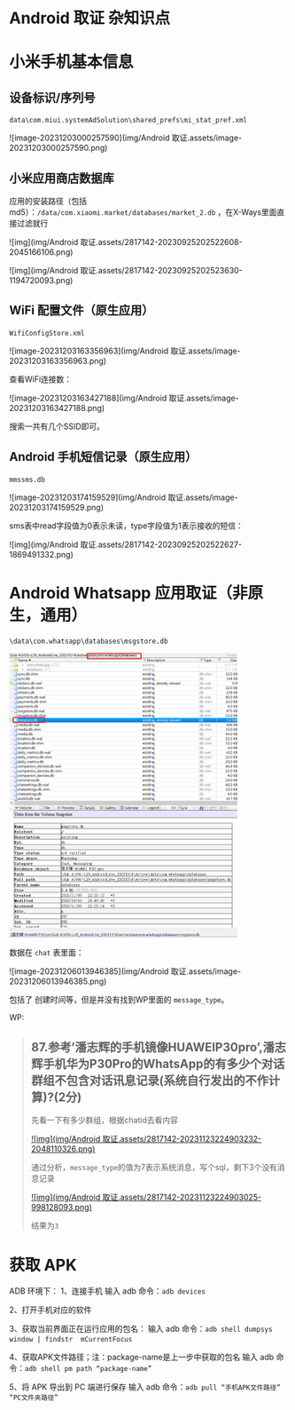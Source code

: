 # Android 取证 杂知识点

# 小米手机基本信息

## 设备标识/序列号

`data\com.miui.systemAdSolution\shared_prefs\mi_stat_pref.xml`

![image-20231203000257590](img/Android 取证.assets/image-20231203000257590.png)

## 小米应用商店数据库

应用的安装路径（包括md5）：`/data/com.xiaomi.market/databases/market_2.db` ，在X-Ways里面直接过滤就行

![img](img/Android 取证.assets/2817142-20230925202522608-2045166106.png)

![img](img/Android 取证.assets/2817142-20230925202523630-1194720093.png)

## WiFi 配置文件（原生应用）

`WifiConfigStore.xml`

![image-20231203163356963](img/Android 取证.assets/image-20231203163356963.png)

查看WiFi连接数：

![image-20231203163427188](img/Android 取证.assets/image-20231203163427188.png)

搜索一共有几个SSID即可。

## Android 手机短信记录（原生应用）

`mmssms.db`

![image-20231203174159529](img/Android 取证.assets/image-20231203174159529.png)

sms表中read字段值为0表示未读，type字段值为1表示接收的短信：

![img](img/Android 取证.assets/2817142-20230925202522627-1869491332.png)



# Android Whatsapp 应用取证（非原生，通用）

`\data\com.whatsapp\databases\msgstore.db`

<img src="img/Android 取证.assets/image-20231206013904904.png" alt="image-20231206013904904" style="zoom:50%;" />

数据在 `chat` 表里面：

![image-20231206013946385](img/Android 取证.assets/image-20231206013946385.png)

包括了 创建时间等，但是并没有找到WP里面的 `message_type`。

WP:

> ## 87.参考’潘志辉的手机镜像HUAWEIP30pro’,潘志辉手机华为P30Pro的WhatsApp的有多少个对话群组不包含对话讯息记录(系统自行发出的不作计算)?(2分)
>
> 先看一下有多少群组，根据chatid去看内容
>
> [![img](img/Android 取证.assets/2817142-20231123224903232-2048110326.png)](https://img2023.cnblogs.com/blog/2817142/202311/2817142-20231123224903232-2048110326.png)
>
> 通过分析，`message_type`的值为7表示系统消息，写个sql，剩下3个没有消息记录
>
> [![img](img/Android 取证.assets/2817142-20231123224903025-998128093.png)](https://img2023.cnblogs.com/blog/2817142/202311/2817142-20231123224903025-998128093.png)
>
> 结果为`3`

# 获取 APK

ADB 环境下：
1、连接手机
输入 adb 命令：`adb devices`

2、打开手机对应的软件

3、获取当前界面正在运行应用的包名：
输入 adb 命令：`adb shell dumpsys window | findstr  mCurrentFocus`

4、获取APK文件路径；注：package-name是上一步中获取的包名
输入 adb 命令：`adb shell pm path “package-name”`     

5、将 APK 导出到 PC 端进行保存
输入 adb 命令：`adb pull “手机APK文件路径” “PC文件夹路径”`